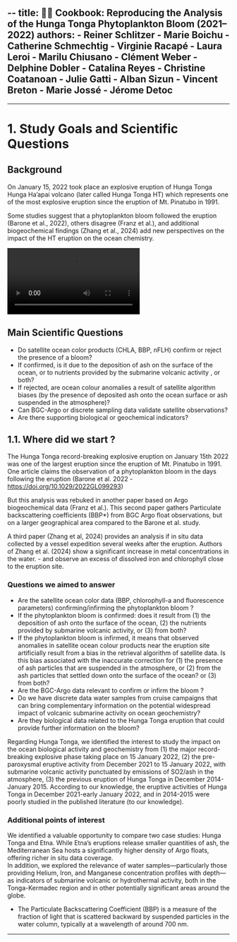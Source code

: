 --
title: 🌋🌊 Cookbook: Reproducing the Analysis of the Hunga Tonga Phytoplankton Bloom (2021–2022)
authors: 
    - Reiner Schlitzer
    - Marie Boichu
    - Catherine Schmechtig
    - Virginie Racapé
    - Laura Leroi
    - Marilu Chiusano
    - Clément Weber
    - Delphine Dobler
    - Catalina Reyes
    - Christine Coatanoan
    - Julie Gatti
    - Alban Sizun
    - Vincent Breton
    - Marie Jossé
    - Jérome Detoc 
---


---
# 1. Study Goals and Scientific Questions

## Background
On January 15, 2022 took place an explosive eruption of Hunga Tonga Hunga Ha’apai volcano (later called Hunga Tonga HT) which represents one of the most explosive eruption since the eruption of Mt. Pinatubo in 1991.

Some studies suggest that a phytoplankton bloom followed the eruption (Barone et al., 2022), others disagree (Franz et al.), and additional biogeochemical findings (Zhang et al., 2024) add new perspectives on the impact of the HT eruption on the ocean chemistry.

![Volcanic explosion video](plume.mp4)

## Main Scientific Questions
- Do satellite ocean color products (CHLA, BBP, nFLH) confirm or reject the presence of a bloom?
- If confirmed, is it due to the deposition of ash on the surface of the ocean, or to nutrients provided by the submarine volcanic activity , or both?
- If rejected, are ocean colour anomalies a result of satellite algorithm biases (by the presence of deposited ash onto the ocean surface or ash suspended in the atmosphere)?
- Can BGC-Argo or discrete sampling data validate satellite observations?
- Are there supporting biological or geochemical indicators?

## 1.1. Where did we start ?

The Hunga Tonga record-breaking explosive eruption on January 15th 2022 was one of the largest eruption since the eruption of Mt. Pinatubo in 1991.  
One article claims the observation of a phytoplankton bloom in the days following the eruption (Barone et al. 2022 - https://doi.org/10.1029/2022GL099293) 

But this analysis was rebuked in another paper based on Argo biogeochemical data (Franz et al.). This second paper gathers Particulate backscattering coefficients (BBP*) from BGC Argo float observations, but on a larger geographical area compared to the Barone et al. study. 

A third paper (Zhang et al, 2024) provides an analysis if  in situ data collected by a vessel expedition several weeks after the eruption. Authors of Zhang et al. (2024) show a significant increase in metal concentrations in the water. -  and observe an excess of dissolved iron and chlorophyll close to the eruption site. 

### Questions we aimed to answer

- Are the satellite ocean color data (BBP, chlorophyll-a and fluorescence parameters)  confirming/infirming the phytoplankton bloom ?  
- If the phytoplankton bloom is confirmed: does it result from (1) the deposition of ash onto the surface of the ocean, (2) the nutrients provided by submarine volcanic activity, or (3) from both?  
- If the phytoplankton bloom is infirmed, it means that observed anomalies in satellite ocean colour products near the eruption site artificially result from a bias in the retrieval algorithm of satellite data. Is this bias associated with the inaccurate correction for (1) the presence of ash particles that are suspended in the atmosphere, or (2) from the ash particles that settled down onto the surface of the ocean? or (3) from both?  
- Are the BGC-Argo data relevant to confirm or infirm the  bloom ?  
- Do we have discrete data water samples from cruise campaigns that can bring complementary information on the potential widespread impact of volcanic submarine activity on ocean geochemistry?  
- Are they biological data related to the Hunga Tonga eruption that could provide further information on the bloom?  

Regarding Hunga Tonga, we identified the interest to study the impact on the ocean biological activity and geochemistry from (1) the major record-breaking explosive phase taking place on 15 January 2022, (2) the pre-paroxysmal eruptive activity from December 2021 to 15 January 2022, with submarine volcanic activity punctuated by emissions of SO2/ash in the atmosphere, (3) the previous eruption of Hunga Tonga in December 2014-January 2015. According to our knowledge, the eruptive activities of Hunga Tonga in December 2021-early January 2022, and in 2014-2015 were poorly studied in the published literature (to our knowledge).

### Additional points of interest

We identified a valuable opportunity to compare two case studies: Hunga Tonga and Etna. While Etna’s eruptions release smaller quantities of ash, the Mediterranean Sea hosts a significantly higher density of Argo floats, offering richer in situ data coverage.  
In addition, we explored the relevance of water samples—particularly those providing Helium, Iron, and Manganese concentration profiles with depth—as indicators of submarine volcanic or hydrothermal activity, both in the Tonga-Kermadec region and in other potentially significant areas around the globe.

* The Particulate Backscattering Coefficient (BBP) is a measure of the fraction of light that is scattered backward by suspended particles in the water column, typically at a wavelength of around 700 nm.
---